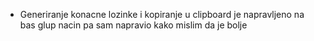 * Generiranje konacne lozinke i kopiranje u clipboard je napravljeno na bas glup nacin pa sam napravio kako mislim da je bolje